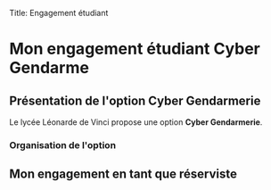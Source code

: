 Title: Engagement étudiant


# Mon engagement étudiant Cyber Gendarme

## Présentation de l'option Cyber Gendarmerie

Le lycée Léonarde de Vinci propose une option **Cyber Gendarmerie**.


### Organisation de l'option


##  Mon engagement en tant que réserviste